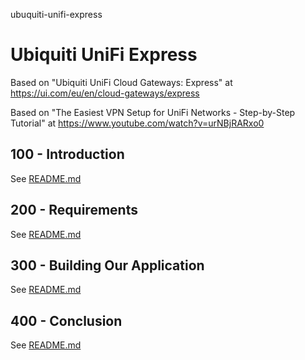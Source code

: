 ubuquiti-unifi-express
# Ubiquiti UniFi Express

Based on "Ubiquiti UniFi Cloud Gateways: Express" at https://ui.com/eu/en/cloud-gateways/express

Based on "The Easiest VPN Setup for UniFi Networks - Step-by-Step Tutorial" at https://www.youtube.com/watch?v=urNBjRARxo0

## 100 - Introduction

See [README.md](./100/README.md)

## 200 - Requirements

See [README.md](./200/README.md)

## 300 - Building Our Application

See [README.md](./300/README.md)

## 400 - Conclusion

See [README.md](./400/README.md)
